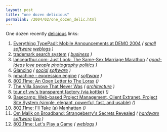 ```yaml
---
layout: post
title: "one dozen delicious"
permalink: /2004/02/one_dozen_delic.html
---
```


One dozen recently <a href="http://del.icio.us/msippey/">delicious</a> links:
<ol><li><a href="http://www.typepad.com/resources/2004/02/mobile_announce.html">Everything TypePad!: Mobile Announcements at DEMO 2004</a> <i>(<a href="http://del.icio.us/msippey/"></a> <a href="http://del.icio.us/msippey/small">small</a> <a href="http://del.icio.us/msippey/software">software</a> <a href="http://del.icio.us/msippey/weblogs">weblogs</a> )</i></li>
<li><a href="http://tess2.uspto.gov/bin/gate.exe?f=tess&state=9e48kp.1.1">trademark search system</a> <i>(<a href="http://del.icio.us/msippey/"></a> <a href="http://del.icio.us/msippey/business">business</a> )</i></li>
<li><a href="http://www.lancearthur.com/photos/valentines/index.html">lancearthur.com: Just Look: The Same-Sex Marriage Marathon</a> <i>(<a href="http://del.icio.us/msippey/"></a> <a href="http://del.icio.us/msippey/good-ideas">good-ideas</a> <a href="http://del.icio.us/msippey/love">love</a> <a href="http://del.icio.us/msippey/people">people</a> <a href="http://del.icio.us/msippey/photography">photography</a> <a href="http://del.icio.us/msippey/politics">politics</a> )</i></li>
<li><a href="http://glancing.interconnected.org/">Glancing</a> <i>(<a href="http://del.icio.us/msippey/"></a> <a href="http://del.icio.us/msippey/social">social</a> <a href="http://del.icio.us/msippey/software">software</a> )</i></li>
<li><a href="http://www.pmachine.com/">pmachine - expression engine</a> <i>(<a href="http://del.icio.us/msippey/"></a> <a href="http://del.icio.us/msippey/software">software</a> )</i></li>
<li><a href="http://www.burningdoor.com/dick/archives/000390.html">802.11me: An Open Letter to The Lorax</a> <i>()</i></li>
<li><a href="http://www.bryanboyer.com/notes/2004-02-05.html">The Villa Savoye That Never Was</a> <i>(<a href="http://del.icio.us/msippey/"></a> <a href="http://del.icio.us/msippey/architecture">architecture</a> )</i></li>
<li><a href="http://www.caranddriver.com/article.asp?section_id=4&article_id=7207&page_number=1">tour of vw's transparent factory (via kottke)</a> <i>()</i></li>
<li><a href="http://www.basecamphq.com/">Basecamp: Web-based Project Management, Client Extranet, Project Site System (simple, elegant, powerful, fast, and usable)</a> <i>()</i></li>
<li><a href="http://www.burningdoor.com/dick/archives/000376.html">802.11me: I'll Take (a) Manhattan</a> <i>()</i></li>
<li><a href="http://gigaom.com/archives/2004/01/strangeberrys_secrets_revealed.html">Om Malik on Broadband: Strangeberry's Secrets Revealed</a> <i>(<a href="http://del.icio.us/msippey/"></a> <a href="http://del.icio.us/msippey/hardware">hardware</a> <a href="http://del.icio.us/msippey/software">software</a> <a href="http://del.icio.us/msippey/tivo">tivo</a> )</i></li>
<li><a href="http://www.burningdoor.com/dick/archives/000370.html">802.11me: Let's Play a Game</a> <i>(<a href="http://del.icio.us/msippey/"></a> <a href="http://del.icio.us/msippey/weblogs">weblogs</a> )</i></li>
</ol>


